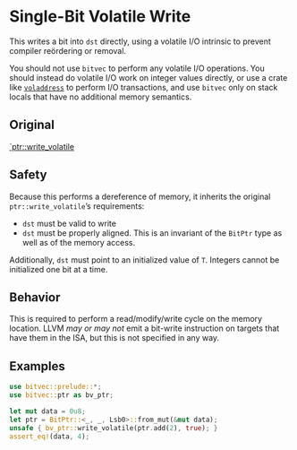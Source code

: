 # Single-Bit Volatile Write

This writes a bit into `dst` directly, using a volatile I/O intrinsic to
prevent compiler reördering or removal.

You should not use `bitvec` to perform any volatile I/O operations. You should
instead do volatile I/O work on integer values directly, or use a crate like
[`voladdress`][0] to perform I/O transactions, and use `bitvec` only on stack
locals that have no additional memory semantics.

## Original

[`ptr::write_volatile](core::ptr::write_volatile)

## Safety

Because this performs a dereference of memory, it inherits the original
`ptr::write_volatile`’s requirements:

- `dst` must be valid to write
- `dst` must be properly aligned. This is an invariant of the `BitPtr` type as
  well as of the memory access.

Additionally, `dst` must point to an initialized value of `T`. Integers cannot
be initialized one bit at a time.

## Behavior

This is required to perform a read/modify/write cycle on the memory location.
LLVM *may or may not* emit a bit-write instruction on targets that have them in
the ISA, but this is not specified in any way.

## Examples

```rust
use bitvec::prelude::*;
use bitvec::ptr as bv_ptr;

let mut data = 0u8;
let ptr = BitPtr::<_, _, Lsb0>::from_mut(&mut data);
unsafe { bv_ptr::write_volatile(ptr.add(2), true); }
assert_eq!(data, 4);
```

[0]: https://docs.rs/voladdress/latest/voladdress
